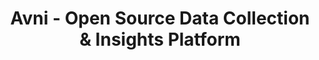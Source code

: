 ---
templateKey: index-page
title: |
  Avni - Open Source Data Collection & Insights Platform
image: /img/avni-jumbo-1.png
features:
  blurbs:
    - title: Create app exactly like your program
      image: ''
      text: >-
        Provide your data model, processes and protocols
    - title: Not just forms
      image: ''
      text: >-
        Define cases, services and each visit's data format 
    - title: 'Powerful forms'
      image: ''
      text: >-
        All data types, skip logic, geolocation, multi-media, calculated fields and validations 
    - title: Work schedule management
      image: ''
      text: >-
        Automated visit scheduling, with manual control. Dashboard to manage all your work    
    - title: 'Offline'
      image: ''
      text: >
        All features available even without Internet
    - title: 'Centralised database'
      image: ''
      text: >-
        Monitor, analyse, generate reports, download data extracts
---